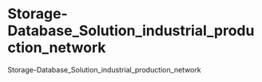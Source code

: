 # Storage-Database_Solution_industrial_production_network
Storage-Database_Solution_industrial_production_network
